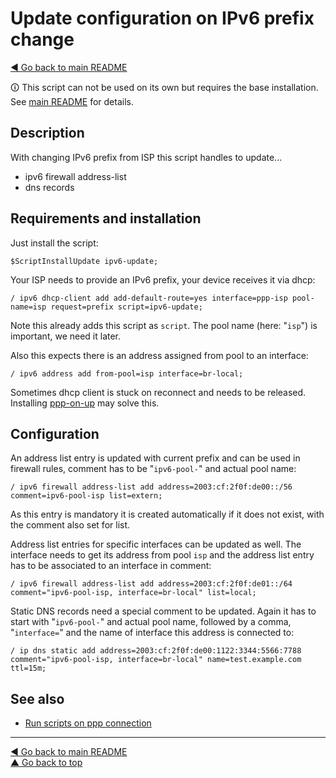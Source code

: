 Update configuration on IPv6 prefix change
==========================================

[◀ Go back to main README](../README.md)

🛈 This script can not be used on its own but requires the base installation.
See [main README](../README.md) for details.

Description
-----------

With changing IPv6 prefix from ISP this script handles to update...

* ipv6 firewall address-list
* dns records

Requirements and installation
-----------------------------

Just install the script:

    $ScriptInstallUpdate ipv6-update;

Your ISP needs to provide an IPv6 prefix, your device receives it via dhcp:

    / ipv6 dhcp-client add add-default-route=yes interface=ppp-isp pool-name=isp request=prefix script=ipv6-update;

Note this already adds this script as `script`. The pool name (here: "`isp`")
is important, we need it later.

Also this expects there is an address assigned from pool to an interface:

    / ipv6 address add from-pool=isp interface=br-local;

Sometimes dhcp client is stuck on reconnect and needs to be released.
Installing [ppp-on-up](ppp-on-up.md) may solve this.

Configuration
-------------

An address list entry is updated with current prefix and can be used in
firewall rules, comment has to be "`ipv6-pool-`" and actual pool name:

    / ipv6 firewall address-list add address=2003:cf:2f0f:de00::/56 comment=ipv6-pool-isp list=extern;

As this entry is mandatory it is created automatically if it does not exist,
with the comment also set for list.

Address list entries for specific interfaces can be updated as well. The
interface needs to get its address from pool `isp` and the address list entry
has to be associated to an interface in comment:

    / ipv6 firewall address-list add address=2003:cf:2f0f:de01::/64 comment="ipv6-pool-isp, interface=br-local" list=local;

Static DNS records need a special comment to be updated. Again it has to
start with "`ipv6-pool-`" and actual pool name, followed by a comma,
"`interface=`" and the name of interface this address is connected to:

    / ip dns static add address=2003:cf:2f0f:de00:1122:3344:5566:7788 comment="ipv6-pool-isp, interface=br-local" name=test.example.com ttl=15m;

See also
--------

* [Run scripts on ppp connection](ppp-on-up.md)

---
[◀ Go back to main README](../README.md)  
[▲ Go back to top](#top)
